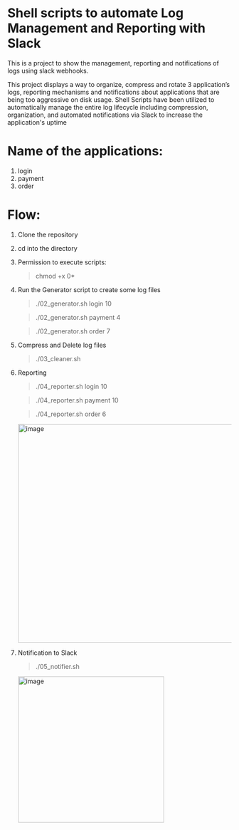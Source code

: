 # Shell scripts to automate Log Management and Reporting with Slack 
This is a project to show the  management, reporting and notifications of logs using slack webhooks.

This project displays a way to organize, compress and rotate 3 application’s logs, reporting mechanisms and notifications about applications that are being too aggressive on disk usage. Shell Scripts have been utilized to automatically manage the entire log lifecycle including compression, organization, and automated notifications via Slack to increase the application's uptime 

# Name of the applications:
1. login
2. payment
3. order
   
# Flow:
1. Clone the repository
2. cd into the directory
3. Permission to execute scripts:  
    > chmod +x 0* 
4. Run the Generator script to create some log files 
    > ./02_generator.sh login 10

    > ./02_generator.sh payment 4

    > ./02_generator.sh order 7 
5. Compress and Delete log files
    > ./03_cleaner.sh
6. Reporting
    > ./04_reporter.sh login 10

    > ./04_reporter.sh payment 10

    > ./04_reporter.sh order 6

   <img width="491" alt="image" src="https://github.com/sharan1702/log-mangement-reporting/assets/99058879/6b724a33-c701-4cc8-8dd8-7017e331161e">

8. Notification to Slack
   > ./05_notifier.sh

   <img width="328" alt="image" src="https://github.com/sharan1702/log-mangement-reporting/assets/99058879/913f3f7e-dc15-4e7f-a07e-09491bc2061b">

